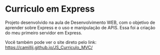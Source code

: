 # Curriculo em Express

Projeto desenvolvido na aula de Desenvolvimento WEB, com o objetivo de aprender sobre Express e o uso e manipulação de APIS.
Essa foi a criação do meu primeiro servidor em Express.

Você também pode ver o site direto pelo link: https://camillij.github.io/JS_Curriculo_MVC/
